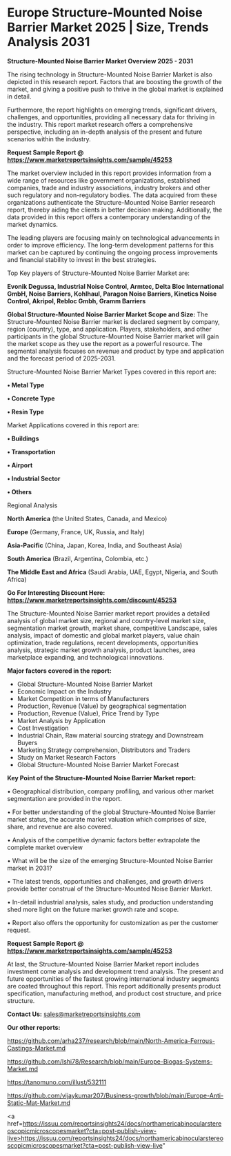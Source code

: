 # Europe Structure-Mounted Noise Barrier Market 2025 | Size, Trends Analysis 2031

<Strong> Structure-Mounted Noise Barrier Market Overview 2025 - 2031</strong>

The rising technology in Structure-Mounted Noise Barrier Market is also depicted in this research report. Factors that are boosting the growth of the market, and giving a positive push to thrive in the global market is explained in detail.

Furthermore, the report highlights on emerging trends, significant drivers, challenges, and opportunities, providing all necessary data for thriving in the industry. This report market research offers a comprehensive perspective, including an in-depth analysis of the present and future scenarios within the industry.

<strong>Request Sample Report @ <a href=https://www.marketreportsinsights.com/sample/45253>https://www.marketreportsinsights.com/sample/45253</a></strong>

The market overview included in this report provides information from a wide range of resources like government organizations, established companies, trade and industry associations, industry brokers and other such regulatory and non-regulatory bodies. The data acquired from these organizations authenticate the Structure-Mounted Noise Barrier research report, thereby aiding the clients in better decision making. Additionally, the data provided in this report offers a contemporary understanding of the market dynamics.

The leading players are focusing mainly on technological advancements in order to improve efficiency. The long-term development patterns for this market can be captured by continuing the ongoing process improvements and financial stability to invest in the best strategies.

Top Key players of Structure-Mounted Noise Barrier Market are:

<strong>Evonik Degussa, Industrial Noise Control, Armtec, Delta Bloc International GmbH, Noise Barriers, Kohlhaul, Paragon Noise Barriers, Kinetics Noise Control, Akripol, Rebloc Gmbh, Gramm Barriers</strong>

<strong><b>Global Structure-Mounted Noise Barrier Market Scope and Size:</b></strong>
The Structure-Mounted Noise Barrier market is declared segment by company, region (country), type, and application. Players, stakeholders, and other participants in the global Structure-Mounted Noise Barrier market will gain the market scope as they use the report as a powerful resource. The segmental analysis focuses on revenue and product by type and application and the forecast period of 2025-2031.

Structure-Mounted Noise Barrier Market Types covered in this report are:

<strong>•  Metal Type

•  Concrete Type

•  Resin Type</strong>

Market Applications covered in this report are:

<strong>•  Buildings

•  Transportation

•  Airport

•  Industrial Sector

•  Others</strong> 

Regional Analysis

<strong>North America</strong> (the United States, Canada, and Mexico)

<strong>Europe</strong> (Germany, France, UK, Russia, and Italy)

<strong>Asia-Pacific</strong> (China, Japan, Korea, India, and Southeast Asia)

<strong>South America</strong> (Brazil, Argentina, Colombia, etc.)

<strong>The Middle East and Africa</strong> (Saudi Arabia, UAE, Egypt, Nigeria, and South Africa)

<strong>Go For Interesting Discount Here: <a href=https://www.marketreportsinsights.com/discount/45253>https://www.marketreportsinsights.com/discount/45253</a></strong>

The Structure-Mounted Noise Barrier market report provides a detailed analysis of global market size, regional and country-level market size, segmentation market growth, market share, competitive Landscape, sales analysis, impact of domestic and global market players, value chain optimization, trade regulations, recent developments, opportunities analysis, strategic market growth analysis, product launches, area marketplace expanding, and technological innovations.

<strong><b>Major factors covered in the report:</b></strong>
<ul>
  <li>Global Structure-Mounted Noise Barrier Market </li>
  <li>Economic Impact on the Industry</li>
  <li>Market Competition in terms of Manufacturers</li>
  <li>Production, Revenue (Value) by geographical segmentation</li>
  <li>Production, Revenue (Value), Price Trend by Type</li>
  <li>Market Analysis by Application</li>
  <li>Cost Investigation</li>
  <li>Industrial Chain, Raw material sourcing strategy and Downstream Buyers</li>
  <li>Marketing Strategy comprehension, Distributors and Traders</li>
  <li>Study on Market Research Factors</li>
  <li>Global Structure-Mounted Noise Barrier Market Forecast</li>
</ul>

<strong><b>Key Point of the Structure-Mounted Noise Barrier Market report:</b></strong>

• Geographical distribution, company profiling, and various other market segmentation are provided in the report.

• For better understanding of the global Structure-Mounted Noise Barrier market status, the accurate market valuation which comprises of size, share, and revenue are also covered.

• Analysis of the competitive dynamic factors better extrapolate the complete market overview

• What will be the size of the emerging Structure-Mounted Noise Barrier market in 2031?

• The latest trends, opportunities and challenges, and growth drivers provide better construal of the Structure-Mounted Noise Barrier Market.

• In-detail industrial analysis, sales study, and production understanding shed more light on the future market growth rate and scope.

• Report also offers the opportunity for customization as per the customer request.

<strong>Request Sample Report @ <a href=https://www.marketreportsinsights.com/sample/45253>https://www.marketreportsinsights.com/sample/45253</a></strong>

At last, the Structure-Mounted Noise Barrier Market report includes investment come analysis and development trend analysis. The present and future opportunities of the fastest growing international industry segments are coated throughout this report. This report additionally presents product specification, manufacturing method, and product cost structure, and price structure.

<strong>Contact Us:</strong>
sales@marketreportsinsights.com

<strong>Our other reports:</strong>

<a href=https://github.com/arha237/research/blob/main/North-America-Ferrous-Castings-Market.md>https://github.com/arha237/research/blob/main/North-America-Ferrous-Castings-Market.md</a>

<a href=https://github.com/Ishi78/Research/blob/main/Europe-Biogas-Systems-Market.md>https://github.com/Ishi78/Research/blob/main/Europe-Biogas-Systems-Market.md</a>

<a href=https://tanomuno.com/illust/532111>https://tanomuno.com/illust/532111</a>

<a href=https://github.com/vijaykumar207/Business-growth/blob/main/Europe-Anti-Static-Mat-Market.md>https://github.com/vijaykumar207/Business-growth/blob/main/Europe-Anti-Static-Mat-Market.md</a>

<a href=https://issuu.com/reportsinsights24/docs/northamericabinocularstereoscopicmicroscopesmarket?cta=post-publish-view-live>https://issuu.com/reportsinsights24/docs/northamericabinocularstereoscopicmicroscopesmarket?cta=post-publish-view-live</a>"
